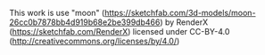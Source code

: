 This work is use "moon" (https://sketchfab.com/3d-models/moon-26cc0b7878bb4d919b68e2be399db466) by RenderX (https://sketchfab.com/RenderX) licensed under CC-BY-4.0 (http://creativecommons.org/licenses/by/4.0/)
